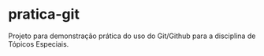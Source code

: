 # pratica-git
Projeto para demonstração prática do uso do Git/Github para a disciplina de Tópicos Especiais.
